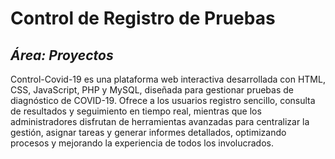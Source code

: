# Control de Registro de Pruebas
## _Área: Proyectos_
Control-Covid-19 es una plataforma web interactiva desarrollada con HTML, CSS, JavaScript, PHP y MySQL, diseñada para gestionar pruebas de diagnóstico de COVID-19. Ofrece a los usuarios registro sencillo, consulta de resultados y seguimiento en tiempo real, mientras que los administradores disfrutan de herramientas avanzadas para centralizar la gestión, asignar tareas y generar informes detallados, optimizando procesos y mejorando la experiencia de todos los involucrados.
